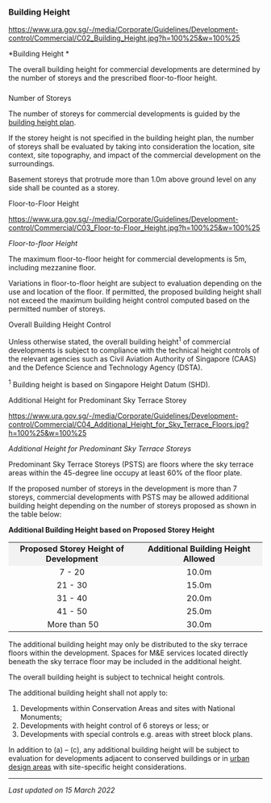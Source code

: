 ### Building Height

<https://www.ura.gov.sg/-/media/Corporate/Guidelines/Development-control/Commercial/C02_Building_Height.jpg?h=100%25&w=100%25>

*Building Height *

The overall building height for commercial developments are determined
by the number of storeys and the prescribed floor-to-floor height.

### 

<a href="#Number-of-Storeys" class="collapsible collapsed"
data-toggle="collapse"></a>

Number of Storeys

The number of storeys for commercial developments is guided by the
<a href="https://www.ura.gov.sg/maps/?service=BH"
target="_blank">building height plan</a>.

If the storey height is not specified in the building height plan, the
number of storeys shall be evaluated by taking into consideration the
location, site context, site topography, and impact of the commercial
development on the surroundings.

Basement storeys that protrude more than 1.0m above ground level on any
side shall be counted as a storey.

<a href="#Floor-to-Floor-Height" class="collapsible collapsed"
data-toggle="collapse"></a>

Floor-to-Floor Height

<https://www.ura.gov.sg/-/media/Corporate/Guidelines/Development-control/Commercial/C03_Floor-to-Floor_Height.jpg?h=100%25&w=100%25>

*Floor-to-floor Height*

The maximum floor-to-floor height for commercial developments is 5m,
including mezzanine floor.

Variations in floor-to-floor height are subject to evaluation depending
on the use and location of the floor. If permitted, the proposed
building height shall not exceed the maximum building height control
computed based on the permitted number of storeys.

<a href="#Building-Height-Control" class="collapsible collapsed"
data-toggle="collapse"></a>

Overall Building Height Control

Unless otherwise stated, the overall building height<sup>1</sup> of
commercial developments is subject to compliance with the technical
height controls of the relevant agencies such as Civil Aviation
Authority of Singapore (CAAS) and the Defence Science and Technology
Agency (DSTA). 

<sup>1</sup> Building height is based on Singapore Height Datum (SHD). 

<a href="#Sky-Terrace" class="collapsible collapsed"
data-toggle="collapse"></a>

Additional Height for Predominant Sky Terrace Storey

<https://www.ura.gov.sg/-/media/Corporate/Guidelines/Development-control/Commercial/C04_Additional_Height_for_Sky_Terrace_Floors.jpg?h=100%25&w=100%25>

*Additional Height for Predominant Sky Terrace Storeys*

Predominant Sky Terrace Storeys (PSTS) are floors where the sky terrace
areas within the 45-degree line occupy at least 60% of the floor plate. 

If the proposed number of storeys in the development is more than 7
storeys, commercial developments with PSTS may be allowed additional
building height depending on the number of storeys proposed as shown in
the table below:

**Additional Building Height based on Proposed Storey Height**

<table width="100%">
<tbody>
<tr class="odd">
<td
style="text-align: center; width: 50%; vertical-align: middle; background-color: #f2f2f2;"><strong>Proposed
Storey Height of Development</strong></td>
<td
style="text-align: center; width: 50%; vertical-align: middle; background-color: #f2f2f2;"><strong>Additional
Building Height Allowed</strong></td>
</tr>
<tr class="even">
<td style="text-align: center; vertical-align: middle;">7 - 20</td>
<td style="text-align: center; vertical-align: middle;">10.0m</td>
</tr>
<tr class="odd">
<td style="text-align: center; vertical-align: middle;">21 - 30</td>
<td style="text-align: center; vertical-align: middle;">15.0m</td>
</tr>
<tr class="even">
<td style="text-align: center; vertical-align: middle;">31 - 40</td>
<td style="text-align: center; vertical-align: middle;">20.0m</td>
</tr>
<tr class="odd">
<td style="text-align: center; vertical-align: middle;">41 - 50</td>
<td style="text-align: center; vertical-align: middle;">25.0m</td>
</tr>
<tr class="even">
<td style="text-align: center; vertical-align: middle;"> More than
50</td>
<td style="text-align: center; vertical-align: middle;">30.0m</td>
</tr>
</tbody>
</table>

  

The additional building height may only be distributed to the sky
terrace floors within the development. Spaces for M&E services located
directly beneath the sky terrace floor may be included in the additional
height.

The overall building height is subject to technical height controls.

The additional building height shall not apply to:

1.  Developments within Conservation Areas and sites with National
    Monuments;
2.  Developments with height control of 6 storeys or less; or
3.  Developments with special controls e.g. areas with street block
    plans.

In addition to (a) – (c), any additional building height will be subject
to evaluation for developments adjacent to conserved buildings or in
<a href="https://www.ura.gov.sg/Corporate/Guidelines/Urban-Design"
target="_blank">urban design areas</a> with site-specific height
considerations.

------------------------------------------------------------------------

*Last updated on 15 March 2022*
